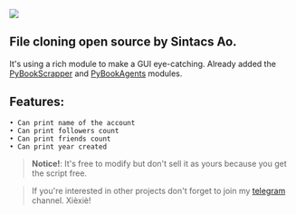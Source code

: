 ![](https://i.imgur.com/9H6gPxW.png)
## File cloning open source by Sintacs Ao.

It's using a rich module to make a GUI eye-catching. Already added the [PyBookScrapper](https://github.com/sintxcs/PyBookScrapper) and [PyBookAgents](https://github.com/sintxcs/PyBookAgents) modules.

## Features:
```
• Can print name of the account
• Can print followers count
• Can print friends count
• Can print year created
```
> **Notice!**: It's free to modify but don't sell it as yours because you get the script free.

> If you're interested in other projects don't forget to join my [telegram](https://t.me/syntxcs) channel. Xièxiè!
